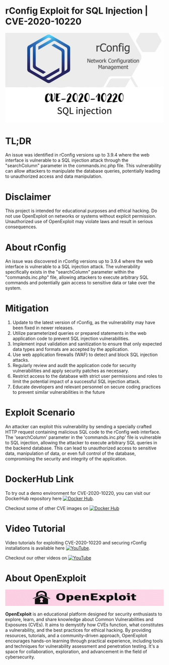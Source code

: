 # rConfig Exploit for SQL Injection | CVE-2020-10220
![CVE-2020-10220](https://raw.githubusercontent.com/pawanjswal/pawanjswal.github.io/master/cve-2020-10220/assets/thumbnail.jpg)

# TL;DR
An issue was identified in rConfig versions up to 3.9.4 where the web interface is vulnerable to a SQL injection attack through the "searchColumn" parameter in the commands.inc.php file. This vulnerability can allow attackers to manipulate the database queries, potentially leading to unauthorized access and data manipulation.

# Disclaimer
This project is intended for educational purposes and ethical hacking. Do not use OpenExploit on networks or systems without explicit permission. Unauthorized use of OpenExploit may violate laws and result in serious consequences.

# About rConfig
An issue was discovered in rConfig versions up to 3.9.4 where the web interface is vulnerable to a SQL injection attack. The vulnerability specifically exists in the "searchColumn" parameter within the "commands.inc.php" file, allowing attackers to execute arbitrary SQL commands and potentially gain access to sensitive data or take over the system.

# Mitigation
1. Update to the latest version of rConfig, as the vulnerability may have been fixed in newer releases.
2. Utilize parameterized queries or prepared statements in the web application code to prevent SQL injection vulnerabilities.
3. Implement input validation and sanitization to ensure that only expected data types and formats are accepted by the application.
4. Use web application firewalls (WAF) to detect and block SQL injection attacks.
5. Regularly review and audit the application code for security vulnerabilities and apply security patches as necessary.
6. Restrict access to the database with strict user permissions and roles to limit the potential impact of a successful SQL injection attack.
7. Educate developers and relevant personnel on secure coding practices to prevent similar vulnerabilities in the future

# Exploit Scenario
An attacker can exploit this vulnerability by sending a specially crafted HTTP request containing malicious SQL code to the rConfig web interface. The 'searchColumn' parameter in the 'commands.inc.php' file is vulnerable to SQL injection, allowing the attacker to execute arbitrary SQL queries in the backend database. This can lead to unauthorized access to sensitive data, manipulation of data, or even full control of the database, compromising the security and integrity of the application.

# DockerHub Link
To try out a demo environment for CVE-2020-10220, you can visit our DockerHub repository here [![Docker Hub](https://img.shields.io/badge/Docker_Hub-2496ED?style=flat-square&logo=docker&logoColor=white)](https://hub.docker.com/r/pawanjswal/cve-2020-10220).

Checkout some of other CVE images on [![Docker Hub](https://img.shields.io/badge/Docker_Hub-2496ED?style=flat-square&logo=docker&logoColor=white)](https://hub.docker.com/u/pawanjswal)

# Video Tutorial
Video tutorials for exploiting CVE-2020-10220 and securing rConfig installations is available here [![YouTube](https://img.shields.io/badge/YouTube-FF0000?style=flat-square&logo=youtube&logoColor=white)](https://www.youtube.com/watch?v=cve-2020-10220). 

Checkout our other videos on [![YouTube](https://img.shields.io/badge/YouTube-FF0000?style=flat-square&logo=youtube&logoColor=white)](https://www.youtube.com/@OpenExploit)

# About OpenExploit
![OpenExploit](https://raw.githubusercontent.com/pawanjswal/pawanjswal.github.io/refs/heads/master/assets/logo.png)

**OpenExploit** is an educational platform designed for security enthusiasts to explore, learn, and share knowledge about Common Vulnerabilities and Exposures (CVEs). It aims to demystify how CVEs function, what constitutes a vulnerability, and the best practices for ethical hacking. By providing resources, tutorials, and a community-driven approach, OpenExploit encourages hands-on learning through practical experience, including tools and techniques for vulnerability assessment and penetration testing. It's a space for collaboration, exploration, and advancement in the field of cybersecurity.